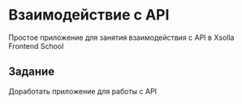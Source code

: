 # Взаимодействие с API

Простое приложение для занятия взаимодействия с API в Xsolla Frontend School

## Задание

Доработать приложение для работы с API
